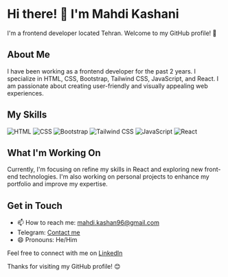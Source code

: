 # Hi there! 👋 I'm Mahdi Kashani

I'm a frontend developer located Tehran. Welcome to my GitHub profile! 🚀

## About Me

I have been working as a frontend developer for the past 2 years. I specialize in HTML, CSS, Bootstrap, Tailwind CSS, JavaScript, and React. I am passionate about creating user-friendly and visually appealing web experiences.

## My Skills

![HTML](https://img.shields.io/badge/HTML-Expert-orange)
![CSS](https://img.shields.io/badge/CSS-Expert-blue)
![Bootstrap](https://img.shields.io/badge/Bootstrap-Expert-purple)
![Tailwind CSS](https://img.shields.io/badge/Tailwind_CSS-Expert-brightgreen)
![JavaScript](https://img.shields.io/badge/JavaScript-Expert-yellow)
![React](https://img.shields.io/badge/React-Intermediate-blueviolet)

## What I'm Working On

Currently, I'm focusing on refine my skills in React and exploring new front-end technologies. I'm also working on personal projects to enhance my portfolio and improve my expertise.

## Get in Touch

- 📫 How to reach me: [mahdi.kashan96@gmail.com](mailto:mahdi.kashan96@gmail.com)
- Telegram: <a href="https://t.me/smmkra"> Contact me </a>
- 😄 Pronouns: He/Him

Feel free to connect with me on [LinkedIn](https://www.linkedin.com/in/mohammad-mahdi-kashani-291a89248)


Thanks for visiting my GitHub profile! 😊
